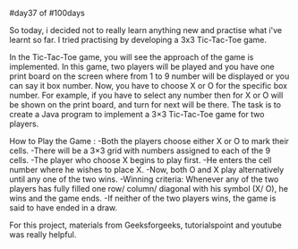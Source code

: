 #day37 of #100days

So today, i decided not to really learn anything new and practise what i've learnt so far. I tried practising by developing a 3x3 Tic-Tac-Toe game.

In the Tic-Tac-Toe game, you will see the approach of the game is implemented. In this game, two players will be played and you have one print board on the screen where from 1 to 9 number will be displayed or you can say it box number. Now, you have to choose X or O for the specific box number. For example, if you have to select any number then for X or O will be shown on the print board, and turn for next will be there. The task is to create a Java program to implement a 3×3 Tic-Tac-Toe game for two players.

How to Play the Game :
-Both the players choose either X or O to mark their cells.
-There will be a 3×3 grid with numbers assigned to each of the 9 cells.
-The player who choose X begins to play first.
-He enters the cell number where he wishes to place X.
-Now, both O and X play alternatively until any one of the two wins.
-Winning criteria: Whenever any of the two players has fully filled one row/ column/ diagonal with his symbol (X/ O), he wins and the game ends.
-If neither of the two players wins, the game is said to have ended in a draw.

For this project, materials from Geeksforgeeks, tutorialspoint and youtube was really helpful.
